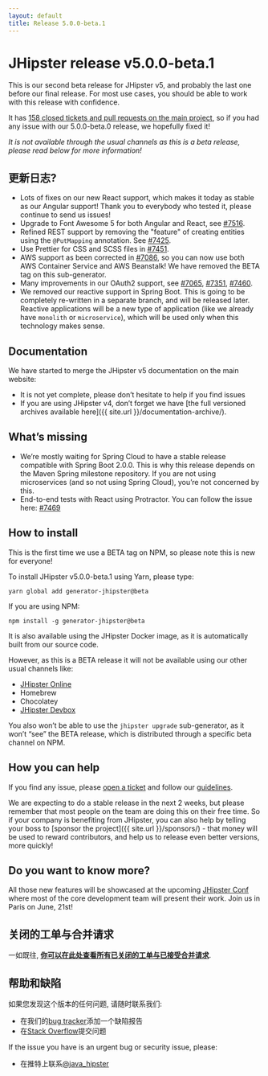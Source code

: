```yaml
---
layout: default
title: Release 5.0.0-beta.1
---
```


JHipster release v5.0.0-beta.1
==================

This is our second beta release for JHipster v5, and probably the last one before our final release. For most use cases, you should be able to work with this release with confidence.

It has [158 closed tickets and pull requests on the main project](https://github.com/jhipster/generator-jhipster/issues?q=milestone%3A5.0.0-beta.1+is%3Aclosed), so if you had any issue with our 5.0.0-beta.0 release, we hopefully fixed it!

_It is not available through the usual channels as this is a beta release, please read below for more information!_

更新日志?
----------

- Lots of fixes on our new React support, which makes it today as stable as our Angular support! Thank you to everybody who tested it, please continue to send us issues!
- Upgrade to Font Awesome 5 for both Angular and React, see [#7516](https://github.com/jhipster/generator-jhipster/issues/7516).
- Refined REST support by removing the "feature" of creating entities using the `@PutMapping` annotation. See [#7425](https://github.com/jhipster/generator-jhipster/issues/7425).
- Use Prettier for CSS and SCSS files in [#7451](https://github.com/jhipster/generator-jhipster/issues/7451).
- AWS support as been corrected in [#7086](https://github.com/jhipster/generator-jhipster/issues/7086), so you can now use both AWS Container Service and AWS Beanstalk! We have removed the BETA tag on this sub-generator.
- Many improvements in our OAuth2 support, see [#7065](https://github.com/jhipster/generator-jhipster/issues/7065), [#7351](https://github.com/jhipster/generator-jhipster/pull/7351), [#7460](https://github.com/jhipster/generator-jhipster/pull/7460).
- We removed our reactive support in Spring Boot. This is going to be completely re-written in a separate branch, and will be released later. Reactive applications will be a new type of application (like we already have `monolith` or `microservice`), which will be used only when this technology makes sense.

Documentation
------------

We have started to merge the JHipster v5 documentation on the main website:

- It is not yet complete, please don’t hesitate to help if you find issues
- If you are using JHipster v4, don’t forget we have [the full versioned archives available here]({{ site.url }}/documentation-archive/).

What’s missing
------------

- We’re mostly waiting for Spring Cloud to have a stable release compatible with Spring Boot 2.0.0. This is why this release depends on the Maven Spring milestone repository. If you are not using microservices (and so not using Spring Cloud), you’re not concerned by this.
- End-to-end tests with React using Protractor. You can follow the issue here: [#7469](https://github.com/jhipster/generator-jhipster/pull/7469)

How to install
------------

This is the first time we use a BETA tag on NPM, so please note this is new for everyone!

To install JHipster v5.0.0-beta.1 using Yarn, please type:

    yarn global add generator-jhipster@beta

If you are using NPM:

    npm install -g generator-jhipster@beta

It is also available using the JHipster Docker image, as it is automatically built from our source code.

However, as this is a BETA release it will not be available using our other usual channels like:

- [JHipster Online](https://start.jhipster.tech)
- Homebrew
- Chocolatey
- [JHipster Devbox](https://github.com/jhipster/jhipster-devbox)

You also won’t be able to use the `jhipster upgrade` sub-generator, as it won’t “see” the BETA release, which is distributed through a specific beta channel on NPM.

How you can help
------------

If you find any issue, please [open a ticket](https://github.com/jhipster/generator-jhipster/issues) and follow our [guidelines](https://github.com/jhipster/generator-jhipster/blob/master/CONTRIBUTING.md).

We are expecting to do a stable release in the next 2 weeks, but please remember that most people on the team are doing this on their free time. So if your company is benefiting from JHipster, you can also help by telling your boss to [sponsor the project]({{ site.url }}/sponsors/) - that money will be used to reward contributors, and help us to release even better versions, more quickly!

Do you want to know more?
------------

All those new features will be showcased at the upcoming [JHipster Conf](https://jhipster-conf.github.io/) where most of the core development team will present their work. Join us in Paris on June, 21st!

关闭的工单与合并请求
------------
一如既往, __[你可以在此处查看所有已关闭的工单与已接受合并请求](https://github.com/jhipster/generator-jhipster/issues?q=milestone%3A5.0.0-beta.1+is%3Aclosed)__.

帮助和缺陷
--------------

如果您发现这个版本的任何问题, 请随时联系我们:

- 在我们的[bug tracker](https://github.com/jhipster/generator-jhipster/issues?state=open)添加一个缺陷报告
- 在[Stack Overflow](http://stackoverflow.com/tags/jhipster/info)提交问题

If the issue you have is an urgent bug or security issue, please:

- 在推特上联系[@java_hipster](https://twitter.com/java_hipster)
